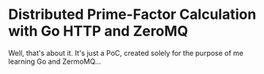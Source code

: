 Distributed Prime-Factor Calculation with Go HTTP and ZeroMQ
============

Well, that's about it. It's just a PoC, created solely for the purpose of me learning Go and ZermoMQ...
